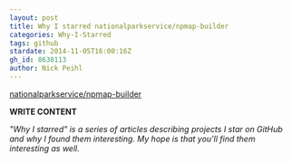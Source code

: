 ```yaml
---
layout: post
title: Why I starred nationalparkservice/npmap-builder
categories: Why-I-Starred
tags: github
stardate: 2014-11-05T16:00:16Z
gh_id: 8638113
author: Nick Peihl
---
```


[nationalparkservice/npmap-builder](star.repo.html_url)

**WRITE CONTENT**

*"Why I starred" is a series of articles describing projects I star on GitHub and why I found them interesting. My hope is that you'll find them interesting as well.*

